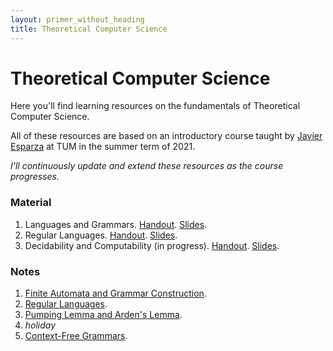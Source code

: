 ```yaml
---
layout: primer_without_heading
title: Theoretical Computer Science
---
```


# Theoretical Computer Science

Here you'll find learning resources on the fundamentals of Theoretical Computer Science.

All of these resources are based on an introductory course taught by [Javier Esparza](https://www7.in.tum.de/~esparza/) at TUM in the summer term of 2021.

_I'll continuously update and extend these resources as the course progresses._

### Material

1. Languages and Grammars. [Handout](https://jonhue.github.io/teaching-theo/handout-languages_and_grammars.pdf). [Slides](https://jonhue.github.io/teaching-dwt-rev/languages_and_grammars.pdf).
2. Regular Languages. [Handout](https://jonhue.github.io/teaching-theo/handout-regular_languages.pdf). [Slides](https://jonhue.github.io/teaching-dwt-rev/regular_languages.pdf).
3. Decidability and Computability (in progress). [Handout](https://jonhue.github.io/teaching-theo/handout-decidability_and_computability.pdf). [Slides](https://jonhue.github.io/teaching-dwt-rev/decidability_and_computability.pdf).

### Notes

1. [Finite Automata and Grammar Construction](https://wbo.ophir.dev/boards/theo-1).
2. [Regular Languages](https://wbo.ophir.dev/boards/theo-2).
3. [Pumping Lemma and Arden's Lemma](https://wbo.ophir.dev/boards/theo-3).
4. _holiday_
5. [Context-Free Grammars](https://wbo.ophir.dev/boards/theo-5).
